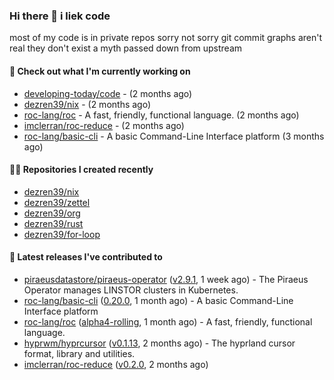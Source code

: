 ### Hi there 👋 i liek code
most of my code is in private repos sorry not sorry git commit graphs aren't real they don't exist a myth passed down from upstream

#### 👷 Check out what I'm currently working on

- [developing-today/code](https://github.com/developing-today/code) -  (2 months ago)
- [dezren39/nix](https://github.com/dezren39/nix) -  (2 months ago)
- [roc-lang/roc](https://github.com/roc-lang/roc) - A fast, friendly, functional language. (2 months ago)
- [imclerran/roc-reduce](https://github.com/imclerran/roc-reduce) -  (2 months ago)
- [roc-lang/basic-cli](https://github.com/roc-lang/basic-cli) - A basic Command-Line Interface platform (3 months ago)

#### 👨‍💻 Repositories I created recently

- [dezren39/nix](https://github.com/dezren39/nix)
- [dezren39/zettel](https://github.com/dezren39/zettel)
- [dezren39/org](https://github.com/dezren39/org)
- [dezren39/rust](https://github.com/dezren39/rust)
- [dezren39/for-loop](https://github.com/dezren39/for-loop)

#### 🚀 Latest releases I've contributed to

- [piraeusdatastore/piraeus-operator](https://github.com/piraeusdatastore/piraeus-operator) ([v2.9.1](https://github.com/piraeusdatastore/piraeus-operator/releases/tag/v2.9.1), 1 week ago) - The Piraeus Operator manages LINSTOR clusters in Kubernetes.
- [roc-lang/basic-cli](https://github.com/roc-lang/basic-cli) ([0.20.0](https://github.com/roc-lang/basic-cli/releases/tag/0.20.0), 1 month ago) - A basic Command-Line Interface platform
- [roc-lang/roc](https://github.com/roc-lang/roc) ([alpha4-rolling](https://github.com/roc-lang/roc/releases/tag/alpha4-rolling), 1 month ago) - A fast, friendly, functional language.
- [hyprwm/hyprcursor](https://github.com/hyprwm/hyprcursor) ([v0.1.13](https://github.com/hyprwm/hyprcursor/releases/tag/v0.1.13), 2 months ago) - The hyprland cursor format, library and utilities.
- [imclerran/roc-reduce](https://github.com/imclerran/roc-reduce) ([v0.2.0](https://github.com/imclerran/roc-reduce/releases/tag/v0.2.0), 2 months ago)
